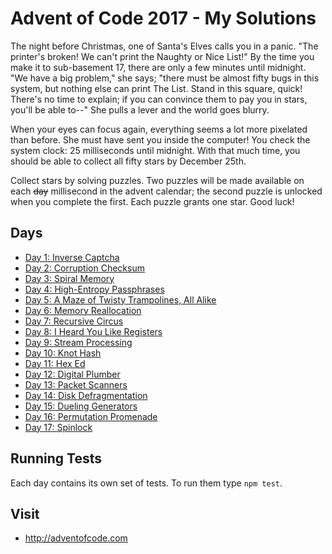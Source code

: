 # Advent of Code 2017 - My Solutions

The night before Christmas, one of Santa's Elves calls you in a panic. "The printer's broken! We can't print the Naughty or Nice List!" By the time you make it to sub-basement 17, there are only a few minutes until midnight. "We have a big problem," she says; "there must be almost fifty bugs in this system, but nothing else can print The List. Stand in this square, quick! There's no time to explain; if you can convince them to pay you in stars, you'll be able to--" She pulls a lever and the world goes blurry.

When your eyes can focus again, everything seems a lot more pixelated than before. She must have sent you inside the computer! You check the system clock: 25 milliseconds until midnight. With that much time, you should be able to collect all fifty stars by December 25th.

Collect stars by solving puzzles. Two puzzles will be made available on each ~~day~~ millisecond in the advent calendar; the second puzzle is unlocked when you complete the first. Each puzzle grants one star. Good luck!

## Days

- [Day 1: Inverse Captcha](day-01-inverse-captcha/)
- [Day 2: Corruption Checksum](day-02-corruption-checksum/)
- [Day 3: Spiral Memory](day-03-spiral-memory/)
- [Day 4: High-Entropy Passphrases](day-04-high-entropy-passphrases/)
- [Day 5: A Maze of Twisty Trampolines, All Alike](day-05-a-maze-of-twisty-trampolines/)
- [Day 6: Memory Reallocation](day-06-memory-reallocation/)
- [Day 7: Recursive Circus](day-07-recursive-circus/)
- [Day 8: I Heard You Like Registers](day-08-i-heard-you-like-registers/)
- [Day 9: Stream Processing](day-09-stream-processing/)
- [Day 10: Knot Hash](day-10-knot-hash/)
- [Day 11: Hex Ed](day-11-hex-ed/)
- [Day 12: Digital Plumber](day-12-digital-plumber/)
- [Day 13: Packet Scanners](day-13-packet-scanners/)
- [Day 14: Disk Defragmentation](day-14-disk-defragmentation/)
- [Day 15: Dueling Generators](day-15-dueling-generators/)
- [Day 16: Permutation Promenade](day-16-permutation-promenade/)
- [Day 17: Spinlock](day-17-spinlock/)

## Running Tests

Each day contains its own set of tests. To run them type `npm test`.

## Visit
- http://adventofcode.com
